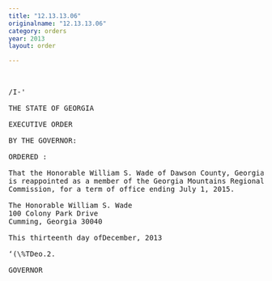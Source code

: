 ```yaml
---
title: "12.13.13.06"
originalname: "12.13.13.06"
category: orders
year: 2013
layout: order

---
```

<pre>
 

/I-'

THE STATE OF GEORGIA

EXECUTIVE ORDER

BY THE GOVERNOR:

ORDERED :

That the Honorable William S. Wade of Dawson County, Georgia,
is reappointed as a member of the Georgia Mountains Regional
Commission, for a term of office ending July 1, 2015.

The Honorable William S. Wade
100 Colony Park Drive
Cumming, Georgia 30040

This thirteenth day ofDecember, 2013

‘(\%TDeo.2.

GOVERNOR

</pre>
